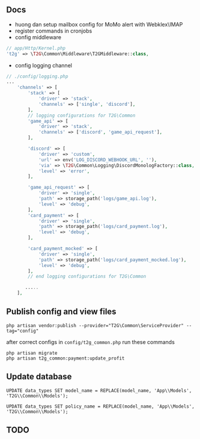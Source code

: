 ## Docs
- huong dan setup mailbox config for MoMo alert with Webklex\IMAP
- register commands in cronjobs
- config middleware
```php
// app/Http/Kernel.php
't2g' => \T2G\Common\Middleware\T2GMiddleware::class,
```
- config logging channel

```php
// ./config/logging.php
...
    'channels' => [
        'stack' => [
            'driver' => 'stack',
            'channels' => ['single', 'discord'],
        ],
        // logging configurations for T2G\Common
        'game_api' => [
            'driver' => 'stack',
            'channels' => ['discord', 'game_api_request'],
        ],

        'discord' => [
            'driver' => 'custom',
            'url' => env('LOG_DISCORD_WEBHOOK_URL', ''),
            'via' => \T2G\Common\Logging\DiscordMonologFactory::class,
            'level' => 'error',
        ],

        'game_api_request' => [
            'driver' => 'single',
            'path' => storage_path('logs/game_api.log'),
            'level' => 'debug',
        ],
        'card_payment' => [
            'driver' => 'single',
            'path' => storage_path('logs/card_payment.log'),
            'level' => 'debug',
        ],

        'card_payment_mocked' => [
            'driver' => 'single',
            'path' => storage_path('logs/card_payment_mocked.log'),
            'level' => 'debug',
        ],
        // end logging configurations for T2G\Common

       .....
    ],

```

## Publish config and view files
```
php artisan vendor:publish --provider="T2G\Common\ServiceProvider" --tag="config"
```
after correct configs in `config/t2g_common.php` run these commands
```
php artisan migrate
php artisan t2g_common:payment:update_profit
```

## Update database 
```mysql
UPDATE data_types SET model_name = REPLACE(model_name, 'App\\Models', 'T2G\\Common\\Models');

UPDATE data_types SET policy_name = REPLACE(model_name, 'App\\Models', 'T2G\\Common\\Models');
```

## TODO
